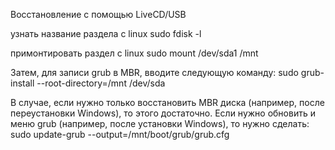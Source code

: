 Восстановление с помощью LiveCD/USB

узнать название раздела с linux
sudo fdisk -l

примонтировать раздел c linux
sudo mount /dev/sda1 /mnt

Затем, для записи grub в MBR, вводите следующую команду:
sudo grub-install --root-directory=/mnt /dev/sda

В случае, если нужно только восстановить MBR диска (например, после переустановки Windows), то этого достаточно.
Если нужно обновить и меню grub (например, после установки Windows), то нужно сделать:
sudo update-grub --output=/mnt/boot/grub/grub.cfg
